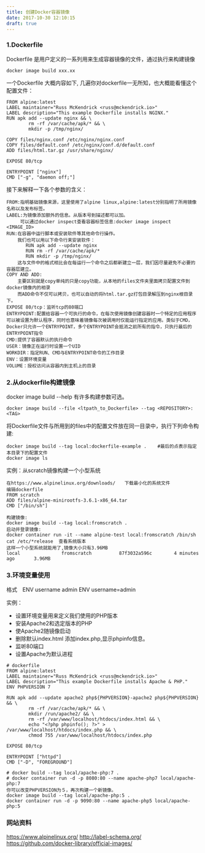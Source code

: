 ```yaml
---
title: 创建Docker容器镜像
date: 2017-10-30 12:10:15
draft: true
---
```

### 1.Dockerfile
Dockerfile 是用户定义的一系列用来生成容器镜像的文件，通过执行来构建镜像
```
docker image build xxx.xx
```
一个Dockerfile 大概内容如下, 几遍你对dockerfile一无所知，也大概能看懂这个配置文件：
```
FROM alpine:latest
LABEL maintainer="Russ McKendrick <russ@mckendrick.io>"
LABEL description="This example Dockerfile installs NGINX."
RUN apk add --update nginx && \
        rm -rf /var/cache/apk/* && \
        mkdir -p /tmp/nginx/

COPY files/nginx.conf /etc/nginx/nginx.conf
COPY files/default.conf /etc/nginx/conf.d/default.conf
ADD files/html.tar.gz /usr/share/nginx/

EXPOSE 80/tcp

ENTRYPOINT ["nginx"]
CMD ["-g", "daemon off;"]
```
接下来解释一下各个参数的含义：
```
FROM:指明基础镜像来源，这里使用了alpine linux,alpine:latest分别指明了所用镜像名称以及发布标签。
LABEL:为镜像添加额外的信息。从版本号到描述都可以加。
　　　可以通过docker inspect查看容器标签信息:docker image inspect <IMAGE_ID>
RUN:在容器中运行脚本或安装软件等其他命令行操作。
    我们也可以用以下命令行来安装软件：
       RUN apk add --update nginx
       RUN rm -rf /var/cache/apk/*
       RUN mkdir -p /tmp/nginx/
    这与文件中的格式相比会在每运行一个命令之后都新建立一层，我们因尽量避免不必要的容器层建立。
COPY AND ADD:
    主要区别就是copy单纯的只是copy功能，从本地的files文件夹里面拷贝配置文件到docker镜像内的相录
    而ADD命令不仅可以拷贝，也可以自动的将html.tar.gz打包目录解压到nginx根目录下。
EXPOSE 80/tcp：监听tcp的80端口
ENTRYPOINT:配置给容器一个可执行的命令，在每次使用镜像创建容器时一个特定的应用程序可以被设置为默认程序，同时也意味着镜像每次被调用时仅能运行指定的应用。类似于CMD，Docker只允许一个ENTRYPOINT，多个ENTRYPOINT会抵消之前所有的指令，只执行最后的ENTRYPOINT指令
CMD:提供了容器默认的执行命令
USER：镜像正在运行时设置一个UID
WORKDIR：指定RUN、CMD与ENTRYPOINT命令的工作目录
ENV：设置环境变量
VOLUME：授权访问从容器内到主机上的目录
```
### 2.从dockerfile构建镜像
docker image build --help 有许多构建参数可选。
```
docker image build --file <ltpath_to_Dockerfile> --tag <REPOSITORY>:<TAG>
```

将Dockerfile文件与所用到的files中的配置文件放在同一目录中，执行下列命令构建:

```
docker image build --tag local:dockerfile-example .    #最后的点表示指定本目录下的配置文件
docker image ls    
```

实例：从scratch镜像构建一个小型系统
```
在https://www.alpinelinux.org/downloads/　　下载最小化的系统文件
编辑dockerfile
FROM scratch
ADD files/alpine-minirootfs-3.6.1-x86_64.tar
CMD ["/bin/sh"]

构建镜像:
docker image build --tag local:fromscratch .
启动并登录镜像:
docker container run -it --name alpine-test local:fromscratch /bin/sh
cat /etc/*release  查看系统版本
这样一个小型系统就能用了,镜像大小只有3.96MB
local               fromscratch          87f3032a596c        4 minutes ago       3.96MB
```

### 3.环境变量使用
格式　ENV username admin
     ENV username=admin

实例：
- 设置环境变量用来定义我们使用的PHP版本
- 安装Apache2和选定版本的PHP
- 使Apache2随镜像启动
- 删除默认index.html 添加index.php,显示phpinfo信息。
- 监听80端口
- 设置Apache为默认进程
```
# dockerfile
FROM alpine:latest
LABEL maintainer="Russ McKendrick <russ@mckendrick.io>"
LABEL description="This example Dockerfile installs Apache & PHP."
ENV PHPVERSION 7

RUN apk add --update apache2 php${PHPVERSION}-apache2 php${PHPVERSION} && \
        rm -rf /var/cache/apk/* && \
        mkdir /run/apache2/ && \
        rm -rf /var/www/localhost/htdocs/index.html && \
        echo "<?php phpinfo(); ?>" > /var/www/localhost/htdocs/index.php && \
        chmod 755 /var/www/localhost/htdocs/index.php

EXPOSE 80/tcp

ENTRYPOINT ["httpd"]
CMD ["-D", "FOREGROUND"]

# docker build --tag local/apache-php:7 .
# docker container run -d -p 8080:80 --name apache-php7 local/apache-php:7
你可以改变PHPVERSION为５，再次构建一个新镜像。
docker image build --tag local/apache-php:5 .
docker container run -d -p 9090:80 --name apache-php5 local/apache-php:5
```

### 网站资料
https://www.alpinelinux.org/
http://label-schema.org/
https://github.com/docker-library/official-images/

















